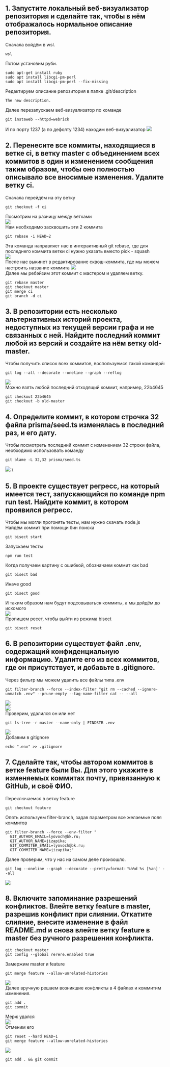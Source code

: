 ## 1. Запустите локальный веб-визуализатор репозитория и сделайте так, чтобы в нём отображалось нормальное описание репозитория.
Сначала войдём в wsl.
```
wsl 
```
Потом установим руби.
```
sudo apt-get install ruby 
sudo apt install libcgi-pm-perl 
sudo apt install libcgi-pm-perl --fix-missing 
```
Редактируем описание репозитория в папке .git/description
```
The new description.
```
Далее перезапускаем веб-визуализатор по команде
```
git instaweb --httpd=webrick
```
И по порту 1237 (а по дефолту 1234) находим веб-визуализатор
![](1.bmp)
## 2. Перенесите все коммиты, находящиеся в ветке ci, в ветку master с объединением всех коммитов в один и изменением сообщения таким образом, чтобы оно полностью описывало все вносимые изменения. Удалите ветку ci.
Сначала перейдём на эту ветку
```
git checkout -f ci
```
Посмотрим на разницу между ветками \
![](2_1.bmp) \
Нам необходимо засквошить эти 2 коммита
```
git rebase -i HEAD~2
```
Эта команда направляет нас в интерактивный git rebase, где для последнего коммита ветки ci нужно указать вместо pick - squash \
![](2_2.bmp) \
После нас выкинет в редактирование сквош-коммита, где мы можем настроить название коммита
![](2_3.bmp) \
Далее мы ребэйзим этот коммит с мастером и удаляем ветку.
```
git rebase master 
git checkout master 
git merge ci 
git branch -d ci 
```
## 3. В репозитории есть несколько альтернативных историй проекта, недоступных из текущей версии графа и не связанных с ней. Найдите последний коммит любой из версий и создайте на нём ветку old-master.
Чтобы получить список всех коммитов, воспользуемся такой командой:
```
git log --all --decorate --oneline --graph --reflog 
```
![](3_1.bmp) \
Можно взять любой последний отходящий коммит, например, 22b4645 
```
git checkout 22b4645 
git checkout -b old-master 
```
## 4. Определите коммит, в котором строчка 32 файла prisma/seed.ts изменялась в последний раз, и его дату.
Чтобы посмотреть последний коммит с изменением 32 строки файла, необходимо использовать команду 
```
git blame -L 32,32 prisma/seed.ts 
```
![](4_1.bmp) \
## 5. В проекте существует регресс, на который имеется тест, запускающийся по команде npm run test. Найдите коммит, в котором проявился регресс.
Чтобы мы могли прогонять тесты, нам нужно скачать node.js \
Найдём коммит при помощи бин поиска
```
git bisect start 
```
Запускаем тесты 
```
npm run test 
```
Когда получаем картину с ошибкой, обозначаем коммит как bad 
```
git bisect bad 
```
Иначе good 
```
git bisect good 
```
И таким образом нам будут подсовываться коммиты, а мы дойдём до искомого \
![](5.bmp) \
Пропишем ресет, чтобы выйти из режима bisect 
```
git bisect reset 
```
## 6. В репозитории существует файл .env, содержащий конфиденциальную информацию. Удалите его из всех коммитов, где он присутствует, и добавьте в .gitignore.
Через фильтр мы можем удалить все файлы типа .env 
```
git filter-branch --force --index-filter "git rm --cached --ignore-unmatch .env" --prune-empty --tag-name-filter cat -- --all 
```
![](6_1.bmp) \
![](6_2.bmp) \
Проверим, удалился он или нет
```
git ls-tree -r master --name-only | FINDSTR .env 
```
![](6_3.bmp) \
Добавим в gitignore 
```
echo ".env" >> .gitignore 
```
## 7. Сделайте так, чтобы автором коммитов в ветке feature были Вы. Для этого укажите в изменяемых коммитах почту, привязанную к GitHub, и своё ФИО.
Переключаемся в ветку feature 
```
git checkout feature 
```
Опять используем filter-branch, задав параметром все желаемые поля коммитов 
```
git filter-branch --force --env-filter "
  GIT_AUTHOR_EMAIL=lyovoch@bk.ru;
  GIT_AUTHOR_NAME=jizapika;
  GIT_COMMITER_EMAIL=lyovoch@bk.ru;
  GIT_COMMITER_NAME=jizapika;" 
```
Далее проверим, что у нас на самом деле произошло.
```
git log --oneline --graph --decorate --pretty=format:'%h%d %s [%an]' --all 
```
![](7_1.bmp)
## 8. Включите запоминание разрешений конфликтов. Влейте ветку feature в master, разрешив конфликт при слиянии. Откатите слияние, внесите изменение в файл README.md и снова влейте ветку feature в master без ручного разрешения конфликта.
```
git checkout master 
git config --global rerere.enabled true 
```
Замержим master и feature 
```
git merge feature --allow-unrelated-histories 
```
![](8_1.bmp) \
Далее вручную решаем возникшие конфликты в 4 файлах и коммитим изменения. 
```
git add . 
git commit
``` 
Мерж удался \
![](8_2.bmp) \
Отменим его 
```
git reset --hard HEAD~1 
git merge feature --allow-unrelated-histories 
```
![](8_3.bmp) 
```
git add . && git commit 
```
